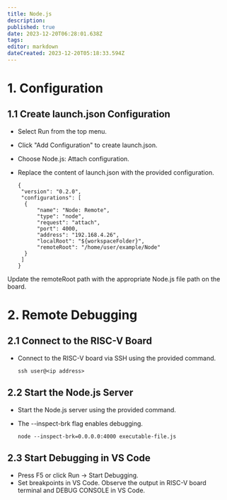 ```yaml
---
title: Node.js
description: 
published: true
date: 2023-12-20T06:28:01.638Z
tags: 
editor: markdown
dateCreated: 2023-12-20T05:18:33.594Z
---
```


# 1. Configuration
## 1.1 Create launch.json Configuration
- Select Run from the top menu.
- Click "Add Configuration" to create launch.json.
- Choose Node.js: Attach configuration.
- Replace the content of launch.json with the provided configuration.

      {
       "version": "0.2.0",
       "configurations": [
        {
            "name": "Node: Remote",
            "type": "node",
            "request": "attach",
            "port": 4000,
            "address": "192.168.4.26",
            "localRoot": "${workspaceFolder}",
            "remoteRoot": "/home/user/example/Node"
        }
       ]
      }
Update the remoteRoot path with the appropriate Node.js file path on the board.
# 2. Remote Debugging
## 2.1 Connect to the RISC-V Board
- Connect to the RISC-V board via SSH using the provided command.

      ssh user@<ip address> 
## 2.2 Start the Node.js Server
- Start the Node.js server using the provided command.
- The --inspect-brk flag enables debugging.

      node --inspect-brk=0.0.0.0:4000 executable-file.js 
## 2.3 Start Debugging in VS Code
- Press F5 or click Run -> Start Debugging.
- Set breakpoints in VS Code.
Observe the output in RISC-V board terminal and DEBUG CONSOLE in VS Code.